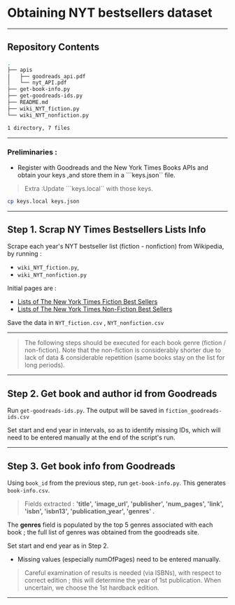 # Obtaining NYT bestsellers dataset
---
## Repository Contents

```bash
.
├── apis
│   ├── goodreads_api.pdf
│   └── nyt_API.pdf
├── get-book-info.py
├── get-goodreads-ids.py
├── README.md
├── wiki_NYT_fiction.py
└── wiki_NYT_nonfiction.py

1 directory, 7 files
```
---

### Preliminaries :

- Register with Goodreads and the New York Times Books APIs and obtain your keys ,and store them in a ```keys.json`` file. 
> Extra :Update ```keys.local`` with those keys.

```bash
cp keys.local keys.json
```
---
## Step 1. Scrap NY Times Bestsellers Lists Info

Scrape each year's NYT bestseller list (fiction - nonfiction) from Wikipedia, by running :
- ```wiki_NYT_fiction.py```, 
- ```wiki_NYT_nonfiction.py```

Initial pages are :
 - [Lists of The New York Times Fiction Best Sellers](https://en.wikipedia.org/wiki/Lists_of_The_New_York_Times_Fiction_Best_Sellers) 
 - [Lists of The New York Times Non-Fiction Best Sellers](https://en.wikipedia.org/wiki/Lists_of_The_New_York_Times_Non-Fiction_Best_Sellers)

Save the data in ```NYT_fiction.csv``` , ```NYT_nonfiction.csv```

---
> The following steps should be executed for each book genre (fiction / non-fiction). Note that the non-fiction is considerably shorter due to lack of data & considerable repetition (same books stay on the list for long periods).
--- 
## Step 2. Get book and author id from Goodreads

Run ```get-goodreads-ids.py```. The output will be saved in ```fiction_goodreads-ids.csv```

Set start and end year in intervals, so as to identify missing IDs, which will need to be entered manually at the end of the script's  run.

---
## Step 3. Get book info from Goodreads


Using ```book_id``` from the previous step, run ```get-book-info.py```. This generates ```book-info.csv```. 

> Fields extracted :
**'title', 'image_url', 'publisher', 'num_pages', 'link', 'isbn', 'isbn13', 'publication_year', 'genres' .**

The **genres** field is populated by the top 5 genres associated with each book ; the full list of genres was obtained from the goodreads site. 
 
Set start and end year as in Step 2.

- Missing values (especially numOfPages) need to be entered manually.

> Careful examination of results is needed (via ISBNs), with respect to correct edition ; this will determine the year of 1st publication. When uncertain, we choose the 1st hardback edition.
---

  
